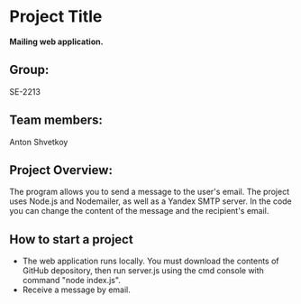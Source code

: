 
# Project Title

**Mailing web application.**

## Group: 
SE-2213

## Team members:
Anton Shvetkoy

## Project Overview:
The program allows you to send a message to the user's email. The project uses Node.js and Nodemailer, as well as a Yandex SMTP server. In the code you can change the content of the message and the recipient's email.

## How to start a project
+ The web application runs locally. You must download the contents of GitHub depository, then run server.js using the cmd console with command "node index.js".
+ Receive a message by email.